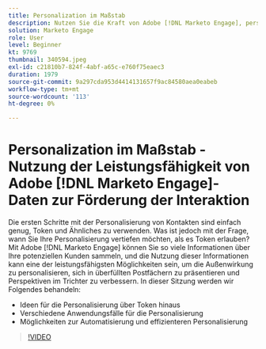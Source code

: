 ```yaml
---
title: Personalization im Maßstab
description: Nutzen Sie die Kraft von Adobe [!DNL Marketo Engage], personalisieren Sie über Token hinaus.
solution: Marketo Engage
role: User
level: Beginner
kt: 9769
thumbnail: 340594.jpeg
exl-id: c21810b7-824f-4abf-a65c-e760f75eaec3
duration: 1979
source-git-commit: 9a297cda953d4414131657f9ac84580aea0eabeb
workflow-type: tm+mt
source-wordcount: '113'
ht-degree: 0%

---
```


# Personalization im Maßstab - Nutzung der Leistungsfähigkeit von Adobe [!DNL Marketo Engage]-Daten zur Förderung der Interaktion

Die ersten Schritte mit der Personalisierung von Kontakten sind einfach genug, Token und Ähnliches zu verwenden. Was ist jedoch mit der Frage, wann Sie Ihre Personalisierung vertiefen möchten, als es Token erlauben? Mit Adobe [!DNL Marketo Engage] können Sie so viele Informationen über Ihre potenziellen Kunden sammeln, und die Nutzung dieser Informationen kann eine der leistungsfähigsten Möglichkeiten sein, um die Außenwirkung zu personalisieren, sich in überfüllten Postfächern zu präsentieren und Perspektiven im Trichter zu verbessern. In dieser Sitzung werden wir Folgendes behandeln:

* Ideen für die Personalisierung über Token hinaus
* Verschiedene Anwendungsfälle für die Personalisierung
* Möglichkeiten zur Automatisierung und effizienteren Personalisierung

>[!VIDEO](https://video.tv.adobe.com/v/340594/?quality=12&learn=on)
